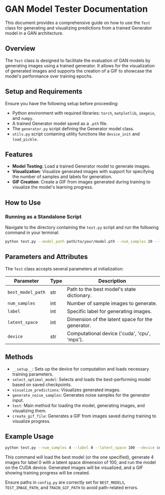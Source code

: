 # GAN Model Tester Documentation

This document provides a comprehensive guide on how to use the `Test` class for generating and visualizing predictions from a trained Generator model in a GAN architecture.

## Overview

The `Test` class is designed to facilitate the evaluation of GAN models by generating images using a trained generator. It allows for the visualization of generated images and supports the creation of a GIF to showcase the model's performance over training epochs.

## Setup and Requirements

Ensure you have the following setup before proceeding:

- Python environment with required libraries: `torch`, `matplotlib`, `imageio`, and `numpy`.
- A trained Generator model saved as a `.pth` file.
- The `generator.py` script defining the Generator model class.
- `utils.py` script containing utility functions like `device_init` and `load_pickle`.

## Features

- **Model Testing**: Load a trained Generator model to generate images.
- **Visualization**: Visualize generated images with support for specifying the number of samples and labels for generation.
- **GIF Creation**: Create a GIF from images generated during training to visualize the model's learning progress.

## How to Use

### Running as a Standalone Script

Navigate to the directory containing the `test.py` script and run the following command in your terminal:

```bash
python test.py --model_path path/to/your/model.pth --num_samples 20 --label 1 --latent_space 50 --device cuda
```

## Parameters and Attributes

The `Test` class accepts several parameters at initialization:

| Parameter         | Type | Description                                      |
| ----------------- | ---- | ------------------------------------------------ |
| `best_model_path` | str  | Path to the best model's state dictionary.       |
| `num_samples`     | int  | Number of sample images to generate.             |
| `label`           | int  | Specific label for generating images.            |
| `latent_space`    | int  | Dimension of the latent space for the generator. |
| `device`          | str  | Computational device ('cuda', 'cpu', 'mps').     |

## Methods

- `__setup__`: Sets up the device for computation and loads necessary training parameters.
- `select_optimal_model`: Selects and loads the best-performing model based on saved checkpoints.
- `visualize_predictions`: Visualizes generated images.
- `generate_noise_samples`: Generates noise samples for the generator input.
- `test`: Main method for loading the model, generating images, and visualizing them.
- `create_gif_file`: Generates a GIF from images saved during training to visualize progress.

## Example Usage

```bash
python test.py --num_samples 4 --label 0 --latent_space 100 --device cuda
```

This command will load the best model (or the one specified), generate 4 images for label 0 with a latent space dimension of 100, and run the model on the CUDA device. Generated images will be visualized, and a GIF showing training progress will be created.

Ensure paths in `config.py` are correctly set for `BEST_MODELS`, `TEST_IMAGE_PATH`, and `TRAIN_GIF_PATH` to avoid path-related errors.
